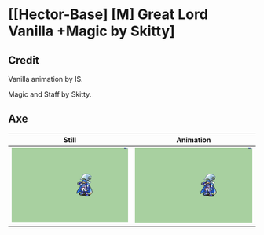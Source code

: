 # [\[Hector-Base\] \[M\] Great Lord Vanilla +Magic by Skitty]

## Credit

Vanilla animation by IS.

Magic and Staff by Skitty.
	
## Axe

| Still | Animation |
| :---: | :-------: |
| ![Axe still](./Axe_000.png) | ![Axe animation](./Axe.gif) |
